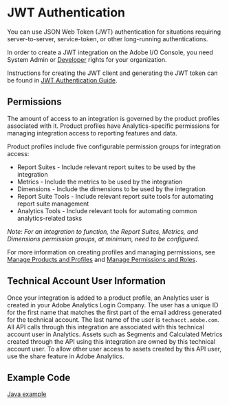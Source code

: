 # JWT Authentication

You can use JSON Web Token (JWT) authentication for situations requiring server-to-server, service-token, or other long-running authentications.

In order to create a JWT integration on the Adobe I/O Console, you need System Admin or [Developer](https://helpx.adobe.com/enterprise/using/manage-developers.html) rights for your organization.

Instructions for creating the JWT client and generating the JWT token can be found in [JWT Authentication Guide](https://www.adobe.io/authentication/auth-methods.html#!AdobeDocs/adobeio-auth/master/JWT/JWT.md).

## Permissions

The amount of access to an integration is governed by the product profiles associated with it. Product profiles have Analytics-specific permissions for managing integration access to reporting features and data.

Product profiles include five configurable permission groups for integration access:

* Report Suites - Include relevant report suites to be used by the integration
* Metrics - Include the metrics to be used by the integration
* Dimensions - Include the dimensions to be used by the integration
* Report Suite Tools - Include relevant report suite tools for automating report suite management
* Analytics Tools - Include relevant tools for automating common analytics-related tasks

*Note: For an integration to function, the Report Suites, Metrics, and Dimensions permission groups, at minimum, need to be configured.*

For more information on creating profiles and managing permissions, see [Manage Products and Profiles](https://helpx.adobe.com/enterprise/using/manage-products-and-profiles.html) and [Manage Permissions and Roles](https://helpx.adobe.com/enterprise/using/manage-permissions-and-roles.html).

## Technical Account User Information

Once your integration is added to a product profile, an Analytics user is created in your Adobe Analytics Login Company. The user has a unique ID for the first name that matches the first part of the email address generated for the technical account. The last name of the user is `techacct.adobe.com`. All API calls through this integration are associated with this technical account user in Analytics. Assets such as Segments and Calculated Metrics created through the API using this integration are owned by this technical account user. To allow other user access to assets created by this API user, use the share feature in Adobe Analytics.

## Example Code

[Java example](https://github.com/AdobeDocs/analytics-2.0-apis/tree/master/examples/jwt/java)

